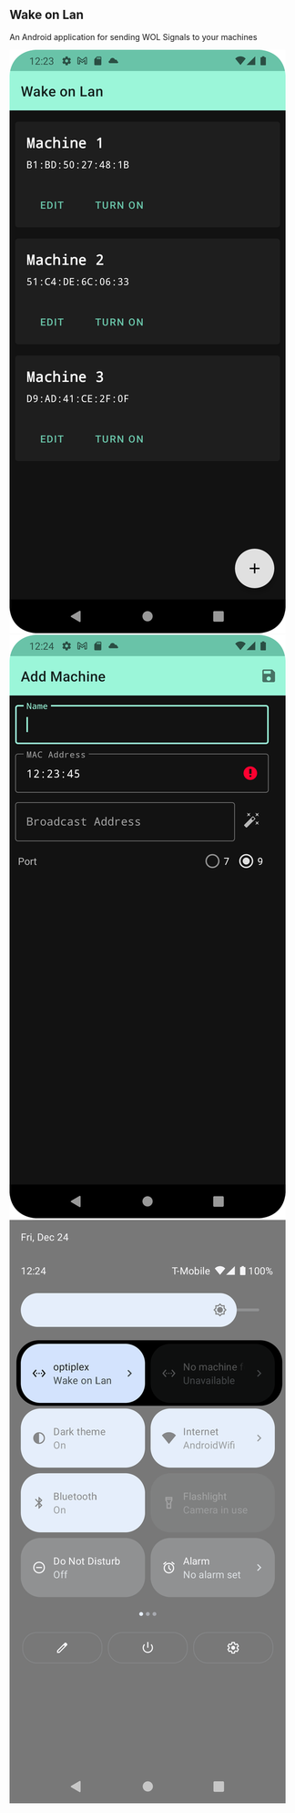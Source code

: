 ## Wake on Lan
An Android application for sending WOL Signals to your machines

![Machine List](screenshots/machine_list.png)
![Add Machine](screenshots/add_machine.png)
![Quicktiles](screenshots/quicktiles.png)
